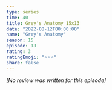 ```yaml
---
type: series
time: 40
title: Grey's Anatomy 15x13
date: "2022-08-12T00:00:00"
name: "Grey's Anatomy"
season: 15
episode: 13
rating: 3
ratingEmoji: "⭐️⭐️⭐️"
share: false
---
```


_[No review was written for this episode]_
